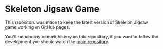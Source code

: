 Skeleton Jigsaw Game
====================

This repositoru was made to keep the latest version of
[Skeleton Jigsaw](http://plaev.me/skeleton-jigsaw) game working on GitHub pages.

You'll not see any commit history on this repository, if you want to follow the
development you should watch the [main repository](http://github.com/plaev/skeleton-jigsaw).
